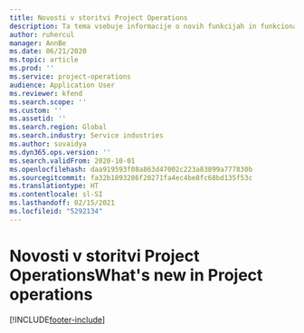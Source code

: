 ```yaml
---
title: Novosti v storitvi Project Operations
description: Ta tema vsebuje informacije o novih funkcijah in funkcionalnostih v storitvi Microsoft Dynamics 365 Project Operations.
author: ruhercul
manager: AnnBe
ms.date: 06/21/2020
ms.topic: article
ms.prod: ''
ms.service: project-operations
audience: Application User
ms.reviewer: kfend
ms.search.scope: ''
ms.custom: ''
ms.assetid: ''
ms.search.region: Global
ms.search.industry: Service industries
ms.author: suvaidya
ms.dyn365.ops.version: ''
ms.search.validFrom: 2020-10-01
ms.openlocfilehash: daa919593f08a863d47002c223a83899a777830b
ms.sourcegitcommit: fa32b1893286f20271fa4ec4be8fc68bd135f53c
ms.translationtype: HT
ms.contentlocale: sl-SI
ms.lasthandoff: 02/15/2021
ms.locfileid: "5292134"
---
```

# <a name="whats-new-in-project-operations"></a><span data-ttu-id="8bda5-103">Novosti v storitvi Project Operations</span><span class="sxs-lookup"><span data-stu-id="8bda5-103">What's new in Project operations</span></span>


[!INCLUDE[footer-include](../includes/footer-banner.md)]